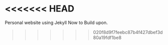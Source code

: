 <<<<<<< HEAD
=======
Personal website using Jekyll Now to Build upon.
>>>>>>> 020f8d9f7feebc87b4f427dbef3d80a19fdf1be8
